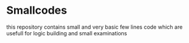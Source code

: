 # Smallcodes
this repository contains small and very basic few lines code which are usefull for logic building and small examinations
